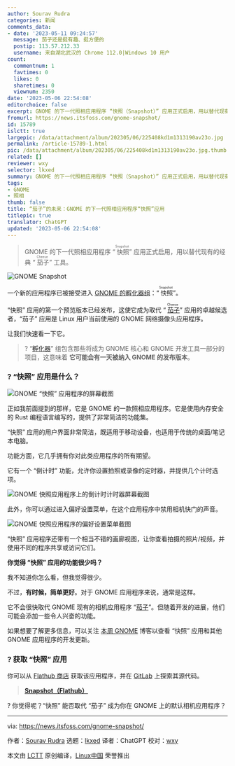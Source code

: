```yaml
---
author: Sourav Rudra
categories: 新闻
comments_data:
- date: '2023-05-11 09:24:57'
  message: 茄子还是挺有趣、挺方便的
  postip: 113.57.212.33
  username: 来自湖北武汉的 Chrome 112.0|Windows 10 用户
count:
  commentnum: 1
  favtimes: 0
  likes: 0
  sharetimes: 0
  viewnum: 2350
date: '2023-05-06 22:54:08'
editorchoice: false
excerpt: GNOME 的下一代照相应用程序 “快照（Snapshot）” 应用正式启用，用以替代现有的经典 “茄子（Cheese）” 工具。
fromurl: https://news.itsfoss.com/gnome-snapshot/
id: 15789
islctt: true
largepic: /data/attachment/album/202305/06/225408kd1m1313190av23o.jpg
permalink: /article-15789-1.html
pic: /data/attachment/album/202305/06/225408kd1m1313190av23o.jpg.thumb.jpg
related: []
reviewer: wxy
selector: lkxed
summary: GNOME 的下一代照相应用程序 “快照（Snapshot）” 应用正式启用，用以替代现有的经典 “茄子（Cheese）” 工具。
tags:
- GNOME
- 照相
thumb: false
title: “茄子”的未来：GNOME 的下一代照相应用程序“快照”应用
titlepic: true
translator: ChatGPT
updated: '2023-05-06 22:54:08'
---
```



> 
> GNOME 的下一代照相应用程序 “<ruby> 快照 <rt>  Snapshot </rt></ruby>” 应用正式启用，用以替代现有的经典 “<ruby> 茄子 <rt>  Cheese </rt></ruby>” 工具。
> 
> 
> 


![GNOME Snapshot](/data/attachment/album/202305/06/225408kd1m1313190av23o.jpg)


一个新的应用程序已被接受进入 [GNOME 的孵化器组](https://gitlab.gnome.org/Incubator/?ref=news.itsfoss.com)：“<ruby> 快照 <rt>  Snapshot </rt></ruby>”。


“快照” 应用的第一个预览版本已经发布，这使它成为取代 “<ruby> <a href="https://wiki.gnome.org/Apps/Cheese?ref=news.itsfoss.com">  茄子 </a> <rt>  Cheese </rt></ruby>” 应用的卓越候选者，“茄子” 应用是 Linux 用户当前使用的 GNOME 网络摄像头应用程序。


让我们快速看一下它。



> 
> ? “[孵化器](https://gitlab.gnome.org/Incubator?ref=news.itsfoss.com)” 组包含那些将成为 GNOME 核心和 GNOME 开发工具一部分的项目，这意味着 **它可能会有一天被纳入 GNOME 的发布版本**。
> 
> 
> 


### ? “快照” 应用是什么？


![GNOME “快照” 应用程序的屏幕截图](/data/attachment/album/202305/06/225409fuhqdefsxqsuqgrz.png)


正如我前面提到的那样，它是 GNOME 的一款照相应用程序。它是使用内存安全的 Rust 编程语言编写的，提供了非常简洁的功能集。


“快照” 应用的用户界面非常简洁，既适用于移动设备，也适用于传统的桌面/笔记本电脑。


功能方面，它几乎拥有你对此类应用程序的所有期望。


它有一个 “倒计时” 功能，允许你设置拍照或录像的定时器，并提供几个计时选项。


![GNOME 快照应用程序上的倒计时计时器屏幕截图](/data/attachment/album/202305/06/225411f0j0s1h2fn0hsccn.png)


此外，你可以通过进入偏好设置菜单，在这个应用程序中禁用相机快门的声音。


![GNOME 快照应用程序的偏好设置菜单截图](/data/attachment/album/202305/06/225411rf16sucucr9817sr.png)


“快照” 应用程序还带有一个相当不错的画廊视图，让你查看拍摄的照片/视频，并使用不同的程序共享或访问它们。


**你觉得 “快照” 应用的功能很少吗？**


我不知道你怎么看，但我觉得很少。


不过，**有时候，简单更好**。对于 GNOME 应用程序来说，通常是这样。


它不会很快取代 GNOME 现有的相机应用程序 “[茄子](https://wiki.gnome.org/Apps/Cheese?ref=news.itsfoss.com)”。但随着开发的进展，他们可能会添加一些令人兴奋的功能。


如果想要了解更多信息，可以关注 [本周 GNOME](https://thisweek.gnome.org/posts/2023/04/twig-93/?ref=news.itsfoss.com) 博客以查看 “快照” 应用和其他 GNOME 应用程序的开发更新。


### ? 获取 “快照” 应用


你可以从 [Flathub 商店](https://flathub.org/apps/org.gnome.Snapshot?ref=news.itsfoss.com) 获取该应用程序，并在 [GitLab](https://gitlab.gnome.org/Incubator/snapshot?ref=news.itsfoss.com) 上探索其源代码。



> 
> **[Snapshot（Flathub）](https://flathub.org/apps/org.gnome.Snapshot?ref=news.itsfoss.com)**
> 
> 
> 


? 你觉得呢？“快照” 能否取代 “茄子” 成为你在 GNOME 上的默认相机应用程序？




---


via: <https://news.itsfoss.com/gnome-snapshot/>


作者：[Sourav Rudra](https://news.itsfoss.com/author/sourav/) 选题：[lkxed](https://github.com/lkxed/) 译者：ChatGPT 校对：[wxy](https://github.com/wxy)


本文由 [LCTT](https://github.com/LCTT/TranslateProject) 原创编译，[Linux中国](https://linux.cn/) 荣誉推出